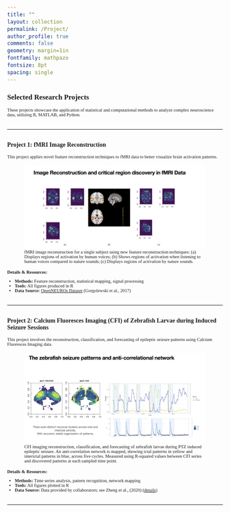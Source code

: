 ```yaml
---
title: ""
layout: collection
permalink: /Project/
author_profile: true
comments: false
geometry: margin=1in
fontfamily: mathpazo
fontsize: 8pt
spacing: single
---
```



<h2 style="font-family:Times New Roman; font-size:1.2em;">Selected Research Projects</h2>

<div style="font-family:Times New Roman; font-size:0.75em;">
These projects showcase the application of statistical and computational methods to analyze complex neuroscience data, utilizing R, MATLAB, and Python.
</div>

<hr style="margin: 2em 0;">

<h3 style="font-family:Times New Roman; font-size:1em;">Project 1: fMRI Image Reconstruction</h3>

<div style="font-family:Times New Roman; font-size:0.75em;">
This project applies novel feature reconstruction techniques to fMRI data to better visualize brain activation patterns.
</div>

<figure>
  <img src="/assets/images/yy/fMRI-project.png" alt="Project 1 Image" style="max-width:100%;height:auto;">
  <figcaption style="font-family:Times New Roman; font-size:0.75em;">
    fMRI image reconstruction for a single subject using new feature reconstruction techniques: 
    (a) Displays regions of activation by human voices; 
    (b) Shows regions of activation when listening to human voices compared to nature sounds; 
    (c) Displays regions of activation by nature sounds.
  </figcaption>
</figure>

<div style="font-family:Times New Roman; font-size:0.75em; margin-top:1em;">
<strong>Details & Resources:</strong>
<ul>
  <li><strong>Methods:</strong> Feature reconstruction, statistical mapping, signal processing</li>
  <li><strong>Tools:</strong> All figures produced in R</li>
  <li><strong>Data Source:</strong> <a href="https://pubmed.ncbi.nlm.nih.gov/30676975/">OpenNEUROs Dataset</a> (Gorgolewski et al., 2017)</li>
</ul>
</div>

<hr style="margin: 2em 0;">

<h3 style="font-family:Times New Roman; font-size:1em;">Project 2: Calcium Fluoresces Imaging (CFI) of Zebrafish Larvae during Induced Seizure Sessions</h3>

<div style="font-family:Times New Roman; font-size:0.75em;">
This project involves the reconstruction, classification, and forecasting of epileptic seizure patterns using Calcium Fluoresces Imaging data.
</div>

<figure>
  <img src="/assets/images/yy/zebrafish-project.png" alt="Project 2 Image" style="max-width:100%;height:auto;">
  <figcaption style="font-family:Times New Roman; font-size:0.75em;">
    CFI imaging reconstruction, classification, and forecasting of zebrafish larvae during PTZ induced epileptic seizure. 
    An anti-correlation network is mapped, showing ictal patterns in yellow and interictal patterns in blue, across five cycles. 
    Measured using R-squared values between CFI series and discovered patterns at each sampled time point.
  </figcaption>
</figure>

<div style="font-family:Times New Roman; font-size:0.75em; margin-top:1em;">
<strong>Details & Resources:</strong>
<ul>
  <li><strong>Methods:</strong> Time series analysis, pattern recognition, network mapping</li>
  <li><strong>Tools:</strong> All figures plotted in R</li>
  <li><strong>Data Source:</strong> Data provided by collaborators; see Zheng et al., (2020) (<a href="https://pubmed.ncbi.nlm.nih.gov/30676975/">details</a>)</li>
</ul>
</div>

<hr style="margin: 2em 0;">







